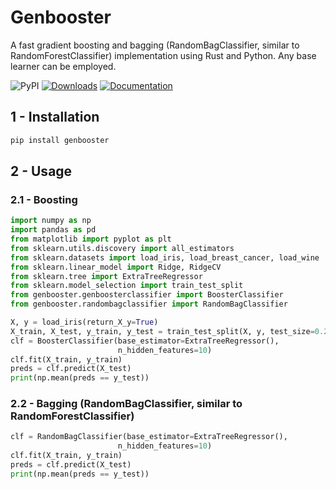 # Genbooster

A fast gradient boosting and bagging (RandomBagClassifier, similar to RandomForestClassifier) implementation using Rust and Python. Any base learner can be employed.

![PyPI](https://img.shields.io/pypi/v/genbooster) 
[![Downloads](https://pepy.tech/badge/genbooster)](https://pepy.tech/project/genbooster) 
[![Documentation](https://img.shields.io/badge/documentation-is_here-green)](https://techtonique.github.io/genbooster/)

## 1 - Installation

```bash
pip install genbooster
```

## 2 - Usage

### 2.1 - Boosting

```python
import numpy as np
import pandas as pd
from matplotlib import pyplot as plt
from sklearn.utils.discovery import all_estimators
from sklearn.datasets import load_iris, load_breast_cancer, load_wine
from sklearn.linear_model import Ridge, RidgeCV
from sklearn.tree import ExtraTreeRegressor
from sklearn.model_selection import train_test_split
from genbooster.genboosterclassifier import BoosterClassifier
from genbooster.randombagclassifier import RandomBagClassifier

X, y = load_iris(return_X_y=True)
X_train, X_test, y_train, y_test = train_test_split(X, y, test_size=0.2, random_state=42)
clf = BoosterClassifier(base_estimator=ExtraTreeRegressor(), 
                        n_hidden_features=10)
clf.fit(X_train, y_train)
preds = clf.predict(X_test)
print(np.mean(preds == y_test))
```

### 2.2 - Bagging (RandomBagClassifier, similar to RandomForestClassifier)

```python
clf = RandomBagClassifier(base_estimator=ExtraTreeRegressor(), 
                        n_hidden_features=10)
clf.fit(X_train, y_train)
preds = clf.predict(X_test)
print(np.mean(preds == y_test))
```

